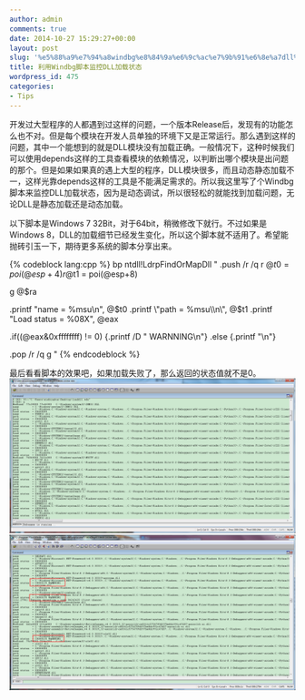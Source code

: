 ```yaml
---
author: admin
comments: true
date: 2014-10-27 15:29:27+00:00
layout: post
slug: '%e5%88%a9%e7%94%a8windbg%e8%84%9a%e6%9c%ac%e7%9b%91%e6%8e%a7dll%e5%8a%a0%e8%bd%bd%e7%8a%b6%e6%80%81'
title: 利用Windbg脚本监控DLL加载状态
wordpress_id: 475
categories:
- Tips
---
```


开发过大型程序的人都遇到过这样的问题，一个版本Release后，发现有的功能怎么也不对。但是每个模块在开发人员单独的环境下又是正常运行。那么遇到这样的问题，其中一个能想到的就是DLL模块没有加载正确。一般情况下，这种时候我们可以使用depends这样的工具查看模块的依赖情况，以判断出哪个模块是出问题的那个。但是如果如果真的遇上大型的程序，DLL模块很多，而且动态静态加载不一，这样光靠depends这样的工具是不能满足需求的。所以我这里写了个Windbg脚本来监控DLL加载状态，因为是动态调试，所以很轻松的就能找到加载问题，无论DLL是静态加载还是动态加载。

以下脚本是Windows 7 32Bit，对于64bit，稍微修改下就行。不过如果是Windows 8，DLL的加载细节已经发生变化，所以这个脚本就不适用了。希望能抛砖引玉一下，期待更多系统的脚本分享出来。


{% codeblock lang:cpp %}
bp ntdll!LdrpFindOrMapDll "
.push /r /q
r @$t0 = poi(@esp+4)
r @$t1 = poi(@esp+8)

g @$ra

.printf \"name         = %msu\\n\", @$t0
.printf \"path         = %msu\\n\", @$t1
.printf \"Load status  = %08X\", @eax

.if((@eax&0xffffffff) != 0) {.printf /D \" WARNNING\\n\"} .else {.printf \"\\n\"}

.pop /r /q
g
"
 {% endcodeblock %}

最后看看脚本的效果吧，如果加载失败了，那么返回的状态值就不是0。
[![20141027164220](/uploads/2014/10/20141027164220.png)](/uploads/2014/10/20141027164220.png)
[![20141027164424](/uploads/2014/10/20141027164424.png)](/uploads/2014/10/20141027164424.png)

